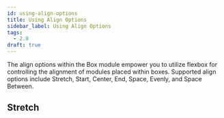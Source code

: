 ```yaml
---
id: using-align-options
title: Using Align Options
sidebar_label: Using Align Options
tags:
  - 2.8
draft: true
---
```


The align options within the Box module empower you to utilize flexbox for controlling the alignment of modules placed within boxes. Supported align options include Stretch, Start, Center, End, Space, Evenly, and Space Between.

## Stretch

